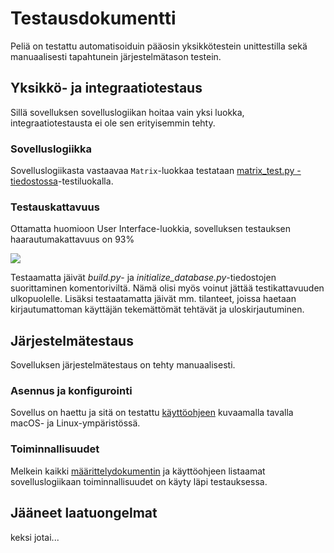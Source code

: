 # Testausdokumentti

Peliä on testattu automatisoiduin pääosin yksikkötestein unittestilla sekä manuaalisesti tapahtunein järjestelmätason testein.

## Yksikkö- ja integraatiotestaus

Sillä sovelluksen sovelluslogiikan hoitaa vain yksi luokka, integraatiotestausta ei ole sen erityisemmin tehty.

### Sovelluslogiikka

Sovelluslogiikasta vastaavaa `Matrix`-luokkaa testataan [matrix_test.py -tiedostossa](https://github.com/irismayigyu/ot-harjoitustyo/blob/master/2048-peli/src/tests/matrix_test.py)-testiluokalla.

### Testauskattavuus

Ottamatta huomioon User Interface-luokkia, sovelluksen testauksen haarautumakattavuus on 93%

![](./kuvat/testikattavuus.png)

Testaamatta jäivät _build.py_- ja _initialize\_database.py_-tiedostojen suorittaminen komentoriviltä. Nämä olisi myös voinut jättää testikattavuuden ulkopuolelle. Lisäksi testaatamatta jäivät mm. tilanteet, joissa haetaan kirjautumattoman käyttäjän tekemättömät tehtävät ja uloskirjautuminen.

## Järjestelmätestaus

Sovelluksen järjestelmätestaus on tehty manuaalisesti.

### Asennus ja konfigurointi

Sovellus on haettu ja sitä on testattu [käyttöohjeen](https://github.com/irismayigyu/ot-harjoitustyo/blob/master/2048-peli/dokumentaatio/kayttoohje.md) kuvaamalla tavalla macOS- ja Linux-ympäristössä. 


### Toiminnallisuudet

Melkein kaikki [määrittelydokumentin](https://github.com/irismayigyu/ot-harjoitustyo/blob/master/2048-peli/dokumentaatio/vaatimusmaarittely.md) ja käyttöohjeen listaamat sovelluslogiikaan toiminnallisuudet on käyty läpi testauksessa. 

## Jääneet laatuongelmat

keksi jotai...